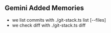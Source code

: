 ## Gemini Added Memories
- we list commits with ./git-stack.ts list [--files]
- we check diff with ./git-stack.ts diff <commit-name>
